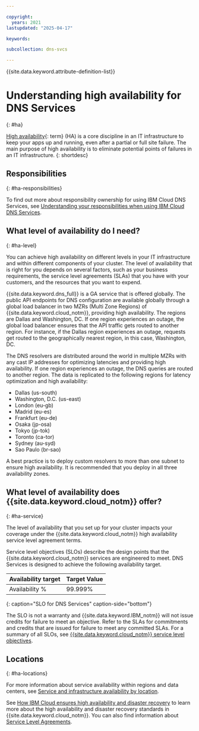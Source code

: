 ```yaml
---

copyright:
  years: 2021
lastupdated: "2025-04-17"

keywords:

subcollection: dns-svcs

---
```


{{site.data.keyword.attribute-definition-list}}

# Understanding high availability for DNS Services
{: #ha}

[High availability](#x2284708){: term} (HA) is a core discipline in an IT infrastructure to keep your apps up and running, even after a partial or full site failure. The main purpose of high availability is to eliminate potential points of failures in an IT infrastructure.
{: shortdesc}

## Responsibilities
{: #ha-responsibilities}

To find out more about responsibility ownership for using IBM Cloud DNS Services, see [Understanding your responsibilities when using IBM Cloud DNS Services](/docs/dns-svcs?topic=dns-svcs-responsibilities-dns-svcs).

## What level of availability do I need?
{: #ha-level}

You can achieve high availability on different levels in your IT infrastructure and within different components of your cluster. The level of availability that is right for you depends on several factors, such as your business requirements, the service level agreements (SLAs) that you have with your customers, and the resources that you want to expend.

{{site.data.keyword.dns_full}} is a GA service that is offered globally. The public API endpoints for DNS configuration are available globally through a global load balancer in two MZRs (Multi Zone Regions) of {{site.data.keyword.cloud_notm}}, providing high availability. The regions are Dallas and Washington, DC. If one region experiences an outage, the global load balancer ensures that the API traffic gets routed to another region. For instance, if the Dallas region experiences an outage, requests get routed to the geographically nearest region, in this case, Washington, DC.

The DNS resolvers are distributed around the world in multiple MZRs with any cast IP addresses for optimizing latencies and providing high availability. If one region experiences an outage, the DNS queries are routed to another region. The data is replicated to the following regions for latency optimization and high availability:

- Dallas (us-south)
- Washington, D.C. (us-east)
- London (eu-gb)
- Madrid (eu-es)
- Frankfurt (eu-de)
- Osaka (jp-osa)
- Tokyo (jp-tok)
- Toronto (ca-tor)
- Sydney (au-syd)
- Sao Paulo (br-sao)

A best practice is to deploy custom resolvers to more than one subnet to ensure high availability. It is recommended that you deploy in all three availability zones.

## What level of availability does {{site.data.keyword.cloud_notm}} offer?
{: #ha-service}

The level of availability that you set up for your cluster impacts your coverage under the {{site.data.keyword.cloud_notm}} high availability service level agreement terms.

Service level objectives (SLOs) describe the design points that the {{site.data.keyword.cloud_notm}} services are engineered to meet. DNS Services is designed to achieve the following availability target.

| Availability target | Target Value   |
|---|---|
|  Availability % | 99.999% |
{: caption="SLO for DNS Services" caption-side="bottom"}

The SLO is not a warranty and {{site.data.keyword.IBM_notm}} will not issue credits for failure to meet an objective. Refer to the SLAs for commitments and credits that are issued for failure to meet any committed SLAs. For a summary of all SLOs, see [{{site.data.keyword.cloud_notm}} service level objectives](docs/resiliency?topic=resiliency-slo).


## Locations
{: #ha-locations}

For more information about service availability within regions and data centers, see [Service and infrastructure availability by location](/docs/overview?topic=overview-services_region).

See [How IBM Cloud ensures high availability and disaster recovery](docs/resiliency?topic=resiliency-ha-redundancy#zero-downtime) to learn more about the high availability and disaster recovery standards in {{site.data.keyword.cloud_notm}}. You can also find information about [Service Level Agreements](/docs/overview?topic=overview-slas#slas).
